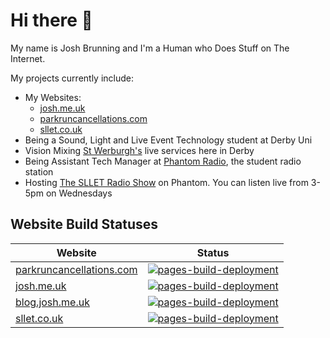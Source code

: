 # Hi there 👋

My name is Josh Brunning and I'm a Human who Does Stuff on The Internet.

My projects currently include:

* My Websites:
  * [josh.me.uk](https://josh.me.uk/)
  * [parkruncancellations.com](https://parkruncancellations.com/)
  * [sllet.co.uk](http://sllet.co.uk)
* Being a Sound, Light and Live Event Technology student at Derby Uni
* Vision Mixing [St Werburgh's](https://stwderby.org/) live services here in Derby
* Being Assistant Tech Manager at [Phantom Radio](https://www.phantom-media.co.uk/phantom-radio), the student radio station
* Hosting [The SLLET Radio Show](http://sllet.co.uk/show) on Phantom. You can listen live from 3-5pm on Wednesdays

## Website Build Statuses
|Website|Status|
|---|---|
|[parkruncancellations.com](https://parkruncancellations.com/)|[![pages-build-deployment](https://github.com/josh-justjosh/parkrun-Cancellations/actions/workflows/pages/pages-build-deployment/badge.svg)](https://github.com/josh-justjosh/parkrun-Cancellations/actions/workflows/pages/pages-build-deployment)|
|[josh.me.uk](https://josh.me.uk/)|[![pages-build-deployment](https://github.com/josh-justjosh/homepage/actions/workflows/pages/pages-build-deployment/badge.svg)](https://github.com/josh-justjosh/homepage/actions/workflows/pages/pages-build-deployment)|
|[blog.josh.me.uk](https://blog.josh.me.uk/)|[![pages-build-deployment](https://github.com/josh-justjosh/blog/actions/workflows/pages/pages-build-deployment/badge.svg)](https://github.com/josh-justjosh/blog/actions/workflows/pages/pages-build-deployment)|
|[sllet.co.uk](http://sllet.co.uk)|[![pages-build-deployment](https://github.com/SLLET/website/actions/workflows/pages/pages-build-deployment/badge.svg)](https://github.com/SLLET/website/actions/workflows/pages/pages-build-deployment)|

